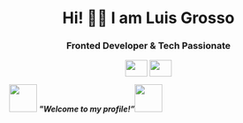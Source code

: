 <h1 align= "center"> Hi! 👋🏽 I am Luis Grosso </h1> 
<h3 align="center">Fronted Developer & Tech Passionate </h3>


<p align="center">
 <a href = "mailto: luisgrossol@hotmail..com"><img align="center" src="https://upload.wikimedia.org/wikipedia/commons/d/df/Microsoft_Office_Outlook_%282018%E2%80%93present%29.svg" height="30" width="40" /></a>
  <a href = "https://www.linkedin.com/in/luis-e-grosso/"><img align="center" src="https://www.vectorlogo.zone/logos/linkedin/linkedin-icon.svg" height="30" width="40" /></a>
</p>


<img src="https://media.giphy.com/media/y3wBjXMffuFjy/giphy.gif" width="50" /> <b><i align="center">"Welcome to my profile!”</i></b><img src="https://media.giphy.com/media/y3wBjXMffuFjy/giphy.gif" width="50" />












<!--
**GrossoLuis/GrossoLuis** is a ✨ _special_ ✨ repository because its `README.md` (this file) appears on your GitHub profile.

Here are some ideas to get you started:

- 🔭 I’m currently working on ...
- 🌱 I’m currently learning ...
- 👯 I’m looking to collaborate on ...
- 🤔 I’m looking for help with ...
- 💬 Ask me about ...
- 📫 How to reach me: ...
- 😄 Pronouns: ...
- ⚡ Fun fact: ...
-->
